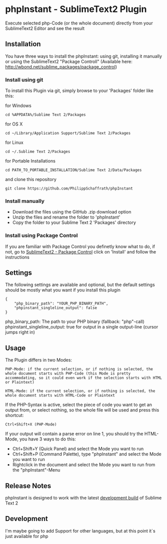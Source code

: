 # phpInstant - SublimeText2 Plugin

Execute selected php-Code (or the whole document) directly from your SublimeText2 Editor and see the result

## Installation

You have three ways to install the phpInstant: using git, installing it manually or using the SublimeText2 "Package Controll" (Available here: http://wbond.net/sublime_packages/package_control)

### Install using git

To install this Plugin via git, simply browse to your 'Packages' folder like this:

for Windows
	
	cd %APPDATA%/Sublime Text 2/Packages

for OS X
	
	cd ~/Library/Application Support/Sublime Text 2/Packages

for Linux
	
	cd ~/.Sublime Text 2/Packages

for Portable Installations
	
	cd PATH_TO_PORTABLE_INSTALLATION/Sublime Text 2/Data/Packages

and clone this repository
	
	git clone https://github.com/PhilippSchaffrath/phpInstant


### Install manually

* Download the files using the GitHub .zip download option
* Unzip the files and rename the folder to 'phpInstant'
* Copy the folder to your Sublime Text 2 'Packages' directory

### Install using Package Control

If you are familiar with Package Control you definetly know what to do, if not, go to [SublimeText2 - Package Control](http://wbond.net/sublime_packages/package_control) click on 'Install' and follow the instructions

## Settings

The following settings are available and optional, but the default settings should be mostly what you want if you install this plugin
	
	{
		"php_binary_path": "YOUR_PHP_BINARY_PATH",
		"phpinstant_singleline_output": false
	}

php_binary_path: The path to your PHP binary (fallback: "php"-call)
phpinstant_singleline_output: true for output in a single output-line (cursor jumps right in)

## Usage

The Plugin differs in two Modes:

	PHP-Mode: if the current selection, or if nothing is selected, the whole document starts with PHP-Code (this Mode is pretty accommodating, so it could even work if the selection starts with HTML or Plaintext)

	HTML-Mode: if the current selection, or if nothing is selected, the whole document starts with HTML-Code or Plaintext

If the PHP-Syntax is active, select the piece of code you want to get an output from, or select nothing, so the whole file will be used and press this shortcut:

	Ctrl+Shift+X (PHP-Mode)

If your output will contain a parse error on line 1, you should try the HTML-Mode, you have 3 ways to do this:

* Ctrl+Shift+Y (Quick Panel) and select the Mode you want to run
* Ctrl+Shift+P (Command Palette), type "phpInstant" and select the Mode you want to run
* Rightclick in the document and select the Mode you want to run from the "phpInstant"-Menu

## Release Notes

phpInstant is designed to work with the latest [development build](http://www.sublimetext.com/dev) of Sublime Text 2

## Development

I'm maybe going to add Support for other languages, but at this point it`s just available for php

